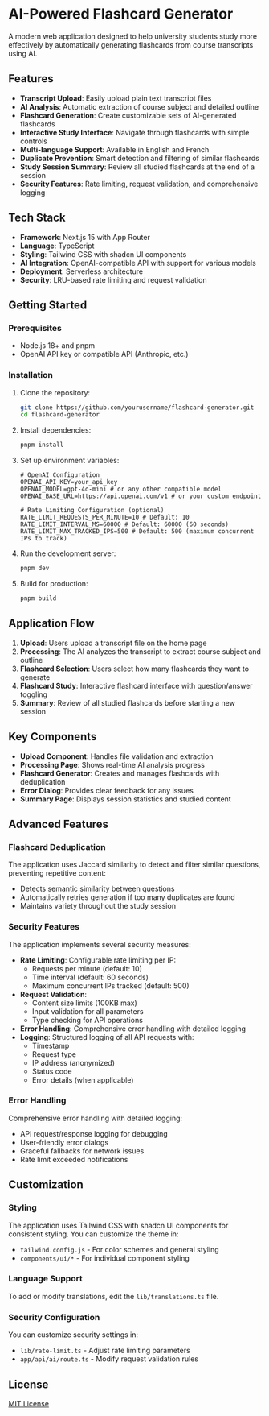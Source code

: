 # AI-Powered Flashcard Generator

A modern web application designed to help university students study more effectively by automatically generating flashcards from course transcripts using AI.

## Features

- **Transcript Upload**: Easily upload plain text transcript files
- **AI Analysis**: Automatic extraction of course subject and detailed outline
- **Flashcard Generation**: Create customizable sets of AI-generated flashcards
- **Interactive Study Interface**: Navigate through flashcards with simple controls
- **Multi-language Support**: Available in English and French
- **Duplicate Prevention**: Smart detection and filtering of similar flashcards
- **Study Session Summary**: Review all studied flashcards at the end of a session
- **Security Features**: Rate limiting, request validation, and comprehensive logging

## Tech Stack

- **Framework**: Next.js 15 with App Router
- **Language**: TypeScript
- **Styling**: Tailwind CSS with shadcn UI components
- **AI Integration**: OpenAI-compatible API with support for various models
- **Deployment**: Serverless architecture
- **Security**: LRU-based rate limiting and request validation

## Getting Started

### Prerequisites

- Node.js 18+ and pnpm
- OpenAI API key or compatible API (Anthropic, etc.)

### Installation

1. Clone the repository:
   ```bash
   git clone https://github.com/yourusername/flashcard-generator.git
   cd flashcard-generator
   ```

2. Install dependencies:
   ```bash
   pnpm install
   ```

3. Set up environment variables:
   ```
   # OpenAI Configuration
   OPENAI_API_KEY=your_api_key
   OPENAI_MODEL=gpt-4o-mini # or any other compatible model
   OPENAI_BASE_URL=https://api.openai.com/v1 # or your custom endpoint

   # Rate Limiting Configuration (optional)
   RATE_LIMIT_REQUESTS_PER_MINUTE=10 # Default: 10
   RATE_LIMIT_INTERVAL_MS=60000 # Default: 60000 (60 seconds)
   RATE_LIMIT_MAX_TRACKED_IPS=500 # Default: 500 (maximum concurrent IPs to track)
   ```

4. Run the development server:
   ```bash
   pnpm dev
   ```

5. Build for production:
   ```bash
   pnpm build
   ```

## Application Flow

1. **Upload**: Users upload a transcript file on the home page
2. **Processing**: The AI analyzes the transcript to extract course subject and outline
3. **Flashcard Selection**: Users select how many flashcards they want to generate
4. **Flashcard Study**: Interactive flashcard interface with question/answer toggling
5. **Summary**: Review of all studied flashcards before starting a new session

## Key Components

- **Upload Component**: Handles file validation and extraction
- **Processing Page**: Shows real-time AI analysis progress
- **Flashcard Generator**: Creates and manages flashcards with deduplication
- **Error Dialog**: Provides clear feedback for any issues
- **Summary Page**: Displays session statistics and studied content

## Advanced Features

### Flashcard Deduplication

The application uses Jaccard similarity to detect and filter similar questions, preventing repetitive content:

- Detects semantic similarity between questions
- Automatically retries generation if too many duplicates are found
- Maintains variety throughout the study session

### Security Features

The application implements several security measures:

- **Rate Limiting**: Configurable rate limiting per IP:
  - Requests per minute (default: 10)
  - Time interval (default: 60 seconds)
  - Maximum concurrent IPs tracked (default: 500)
- **Request Validation**: 
  - Content size limits (100KB max)
  - Input validation for all parameters
  - Type checking for API operations
- **Error Handling**: Comprehensive error handling with detailed logging
- **Logging**: Structured logging of all API requests with:
  - Timestamp
  - Request type
  - IP address (anonymized)
  - Status code
  - Error details (when applicable)

### Error Handling

Comprehensive error handling with detailed logging:

- API request/response logging for debugging
- User-friendly error dialogs
- Graceful fallbacks for network issues
- Rate limit exceeded notifications

## Customization

### Styling

The application uses Tailwind CSS with shadcn UI components for consistent styling. You can customize the theme in:
- `tailwind.config.js` - For color schemes and general styling
- `components/ui/*` - For individual component styling

### Language Support

To add or modify translations, edit the `lib/translations.ts` file.

### Security Configuration

You can customize security settings in:
- `lib/rate-limit.ts` - Adjust rate limiting parameters
- `app/api/ai/route.ts` - Modify request validation rules

## License

[MIT License](LICENSE) 